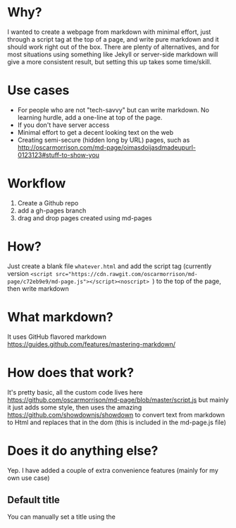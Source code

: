# Why?

I wanted to create a webpage from markdown with minimal effort, just through a script tag at the top of a page, and write pure markdown and it should work right out of the box. There are plenty of alternatives, and for most situations using something like Jekyll or server-side markdown will give a more consistent result, but setting this up takes some time/skill.

# Use cases
- For people who are not "tech-savvy" but can write markdown. No learning hurdle, add a one-line at top of the page.
- If you don't have server access
- Minimal effort to get a decent looking text on the web
- Creating semi-secure (hidden long by URL) pages, such as http://oscarmorrison.com/md-page/oimasdoijasdmadeupurl-0123123#stuff-to-show-you

# Workflow
1. Create a Github repo
2. add a gh-pages branch
3. drag and drop pages created using md-pages

# How?
Just create a blank file `whatever.html` and add the script tag (currently version `<script src="https://cdn.rawgit.com/oscarmorrison/md-page/c72eb9e9/md-page.js"></script><noscript>
`) to the top of the page, then write markdown

# What markdown?
It uses GitHub flavored markdown https://guides.github.com/features/mastering-markdown/

# How does that work?
It's pretty basic, all the custom code lives here https://github.com/oscarmorrison/md-page/blob/master/script.js
but mainly it just adds some style, then uses the amazing https://github.com/showdownjs/showdown to convert text from markdown to Html and replaces that in the dom (this is included in the md-page.js file)


# Does it do anything else?
Yep. I have added a couple of extra convenience features (mainly for my own use case)

## Default title
You can manually set a title using the <title> tag, if you don't it will use the first dom element (e.g a header if you start with a header)

## Open external URLs externally
It modifies any link, and checks the link again to the current host, if it's a different link, or not relative it will add a `target="_blank"` to the link. All other links with the same hostname, or starting with `/`, `./`, `#` will not open in a new window.

## Add underline to markdown
Not sure why GitHub doesn't have this, but its nice `___underline___`

## Styles
This adds some basic styles to the header. Mainly just changes the font family and the minimal amount of styles for each of the markdown features

## Deeplink to ids
Added a bit of code to be able to deep-link to in page headers e.g http://oscarmorrison.com/md-page/#tables

# Other resources

## Converter library
https://github.com/showdownjs/showdown

## List of supported emojis
https://github.com/showdownjs/showdown/wiki/Emojis


# More docs
- [Basic style](https://github.com/oscarmorrison/md-page/blob/master/docs/basic_style.md)
- [Custom style](https://github.com/oscarmorrison/md-page/blob/master/docs/custom_style.md)
- [Custom title](https://github.com/oscarmorrison/md-page/blob/master/docs/custom_title.md)
